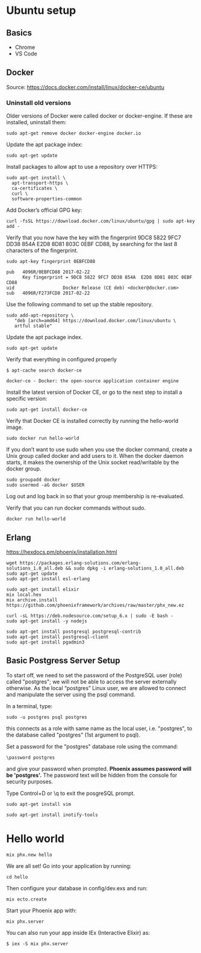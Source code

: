 # Ubuntu setup

## Basics

* Chrome
* VS Code

## Docker

Source: https://docs.docker.com/install/linux/docker-ce/ubuntu

### Uninstall old versions

Older versions of Docker were called docker or docker-engine. If these are installed, uninstall them:

```
sudo apt-get remove docker docker-engine docker.io
```

Update the apt package index:

```
sudo apt-get update
```

Install packages to allow apt to use a repository over HTTPS:

```
sudo apt-get install \
  apt-transport-https \
  ca-certificates \
  curl \
  software-properties-common
```

Add Docker’s official GPG key:

```
curl -fsSL https://download.docker.com/linux/ubuntu/gpg | sudo apt-key add -
```

Verify that you now have the key with the fingerprint 9DC8 5822 9FC7 DD38 854A E2D8 8D81 803C 0EBF CD88, by searching for the last 8 characters of the fingerprint.

```
sudo apt-key fingerprint 0EBFCD88

pub   4096R/0EBFCD88 2017-02-22
      Key fingerprint = 9DC8 5822 9FC7 DD38 854A  E2D8 8D81 803C 0EBF CD88
uid                  Docker Release (CE deb) <docker@docker.com>
sub   4096R/F273FCD8 2017-02-22
```
Use the following command to set up the stable repository. 

```
sudo add-apt-repository \
   "deb [arch=amd64] https://download.docker.com/linux/ubuntu \
   artful stable"
```

Update the apt package index.

```
sudo apt-get update
```

Verify that everything in configured properly

```
$ apt-cache search docker-ce

docker-ce - Docker: the open-source application container engine
```

Install the latest version of Docker CE, or go to the next step to install a specific version:

```
sudo apt-get install docker-ce
```

Verify that Docker CE is installed correctly by running the hello-world image.

```
sudo docker run hello-world
```

If you don’t want to use sudo when you use the docker command, create a Unix group called docker and add users to it. When the docker daemon starts, it makes the ownership of the Unix socket read/writable by the docker group.

```
sudo groupadd docker
sudo usermod -aG docker $USER
```
Log out and log back in so that your group membership is re-evaluated.

Verify that you can run docker commands without sudo.

```
docker run hello-world
```

## Erlang

https://hexdocs.pm/phoenix/installation.html

```
wget https://packages.erlang-solutions.com/erlang-solutions_1.0_all.deb && sudo dpkg -i erlang-solutions_1.0_all.deb
sudo apt-get update
sudo apt-get install esl-erlang

sudo apt-get install elixir
mix local.hex
mix archive.install https://github.com/phoenixframework/archives/raw/master/phx_new.ez

curl -sL https://deb.nodesource.com/setup_6.x | sudo -E bash -
sudo apt-get install -y nodejs

sudo apt-get install postgresql postgresql-contrib
sudo apt-get install postgresql-client
sudo apt-get install pgadmin3
```

## Basic Postgress Server Setup

To start off, we need to set the password of the PostgreSQL user (role) called "postgres"; we will not be able to access the server externally otherwise. As the local “postgres” Linux user, we are allowed to connect and manipulate the server using the psql command.

In a terminal, type:

```
sudo -u postgres psql postgres
```

this connects as a role with same name as the local user, i.e. "postgres", to the database called "postgres" (1st argument to psql).

Set a password for the "postgres" database role using the command:

```
\password postgres
```

and give your password when prompted. **Phoenix assumes password will be 'postgres'.** The password text will be hidden from the console for security purposes.

Type Control+D or \q to exit the posgreSQL prompt. 


```
sudo apt-get install vim

sudo apt-get install inotify-tools

```
# Hello world

```
mix phx.new hello
```
We are all set! Go into your application by running:

```
cd hello
```

Then configure your database in config/dev.exs and run:

```
mix ecto.create
```

Start your Phoenix app with:

```
mix phx.server
```

You can also run your app inside IEx (Interactive Elixir) as:

    $ iex -S mix phx.server

